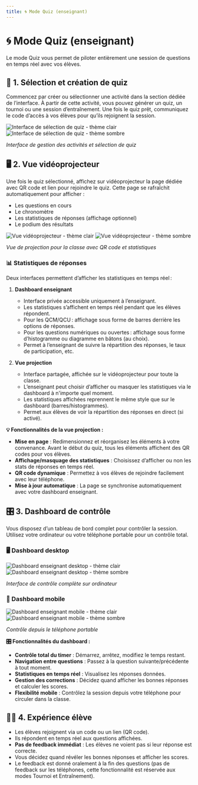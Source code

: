 ```yaml
---
title: 🌀 Mode Quiz (enseignant)
---
```


# 🌀 Mode Quiz (enseignant)

Le mode Quiz vous permet de piloter entièrement une session de questions en temps réel avec vos élèves.

## 📝 1. Sélection et création de quiz

Commencez par créer ou sélectionner une activité dans la section dédiée de l’interface. À partir de cette activité, vous pouvez générer un quiz, un tournoi ou une session d’entraînement. Une fois le quiz prêt, communiquez le code d’accès à vos élèves pour qu’ils rejoignent la session.

<div class="screenshot-container">
  <img src="/screenshots/activites-light.png" alt="Interface de sélection de quiz - thème clair" class="theme-screenshot screenshot-light">
  <img src="/screenshots/activites-dark.png" alt="Interface de sélection de quiz - thème sombre" class="theme-screenshot screenshot-dark">
  <p><em>Interface de gestion des activités et sélection de quiz</em></p>
</div>

## 🖥️ 2. Vue vidéoprojecteur

Une fois le quiz sélectionné, affichez sur vidéoprojecteur la page dédiée avec QR code et lien pour rejoindre le quiz. Cette page se rafraîchit automatiquement pour afficher :
- Les questions en cours
- Le chronomètre
- Les statistiques de réponses (affichage optionnel)
- Le podium des résultats

<div class="screenshot-container">
  <img src="/screenshots/projection-light.png" alt="Vue vidéoprojecteur - thème clair" class="theme-screenshot screenshot-light">
  <img src="/screenshots/projection-dark.png" alt="Vue vidéoprojecteur - thème sombre" class="theme-screenshot screenshot-dark">
  <p><em>Vue de projection pour la classe avec QR code et statistiques</em></p>
</div>

### 📊 Statistiques de réponses

Deux interfaces permettent d’afficher les statistiques en temps réel :

1. **Dashboard enseignant**
   - Interface privée accessible uniquement à l’enseignant.
   - Les statistiques s’affichent en temps réel pendant que les élèves répondent.
   - Pour les QCM/QCU : affichage sous forme de barres derrière les options de réponses.
   - Pour les questions numériques ou ouvertes : affichage sous forme d’histogramme ou diagramme en bâtons (au choix).
   - Permet à l’enseignant de suivre la répartition des réponses, le taux de participation, etc.

2. **Vue projection**
   - Interface partagée, affichée sur le vidéoprojecteur pour toute la classe.
   - L’enseignant peut choisir d’afficher ou masquer les statistiques via le dashboard à n'importe quel moment.
   - Les statistiques affichées reprennent le même style que sur le dashboard (barres/histogrammes).
   - Permet aux élèves de voir la répartition des réponses en direct (si activé).

**💡 Fonctionnalités de la vue projection :**
- **Mise en page** : Redimensionnez et réorganisez les éléments à votre convenance. Avant le début du quiz, tous les éléments affichent des QR codes pour vos élèves.
- **Affichage/masquage des statistiques** : Choisissez d’afficher ou non les stats de réponses en temps réel.
- **QR code dynamique** : Permettez à vos élèves de rejoindre facilement avec leur téléphone.
- **Mise à jour automatique** : La page se synchronise automatiquement avec votre dashboard enseignant.

## 🎛️ 3. Dashboard de contrôle

Vous disposez d’un tableau de bord complet pour contrôler la session. Utilisez votre ordinateur ou votre téléphone portable pour un contrôle total.

<div class="screenshots-grid">
  <div class="screenshot-container">
    <h3>🖥️ Dashboard desktop</h3>
    <img src="/screenshots/dashboard-light.png" alt="Dashboard enseignant desktop - thème clair" class="theme-screenshot screenshot-light">
    <img src="/screenshots/dashboard-dark.png" alt="Dashboard enseignant desktop - thème sombre" class="theme-screenshot screenshot-dark">
    <p><em>Interface de contrôle complète sur ordinateur</em></p>
  </div>
  
  <div class="screenshot-container">
    <h3>📱 Dashboard mobile</h3>
    <img src="/screenshots/dashboard-phone-light.png" alt="Dashboard enseignant mobile - thème clair" class="theme-screenshot screenshot-light mobile-screenshot">
    <img src="/screenshots/dashboard-phone-dark.png" alt="Dashboard enseignant mobile - thème sombre" class="theme-screenshot screenshot-dark mobile-screenshot">
    <p><em>Contrôle depuis le téléphone portable</em></p>
  </div>
</div>

**🎛️ Fonctionnalités du dashboard :**
- **Contrôle total du timer** : Démarrez, arrêtez, modifiez le temps restant.
- **Navigation entre questions** : Passez à la question suivante/précédente à tout moment.
- **Statistiques en temps réel** : Visualisez les réponses données.
- **Gestion des corrections** : Décidez quand afficher les bonnes réponses et calculer les scores.
- **Flexibilité mobile** : Contrôlez la session depuis votre téléphone pour circuler dans la classe.

## 👨‍🎓 4. Expérience élève

- Les élèves rejoignent via un code ou un lien (QR code).
- Ils répondent en temps réel aux questions affichées.
- **Pas de feedback immédiat** : Les élèves ne voient pas si leur réponse est correcte.
- Vous décidez quand révéler les bonnes réponses et afficher les scores.
- Le feedback est donné oralement à la fin des questions (pas de feedback sur les téléphones, cette fonctionnalité est réservée aux modes Tournoi et Entraînement).
